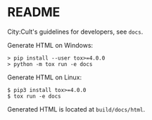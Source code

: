 # README

City:Cult's guidelines for developers, see `docs`.

Generate HTML on Windows:

```
> pip install --user tox>=4.0.0
> python -m tox run -e docs
```

Generate HTML on Linux:

```
$ pip3 install tox>=4.0.0
$ tox run -e docs
```

Generated HTML is located at `build/docs/html`.
